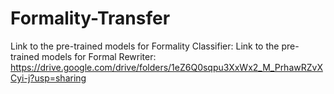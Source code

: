 # Formality-Transfer

Link to the pre-trained models for Formality Classifier: 
Link to the pre-trained models for Formal Rewriter: https://drive.google.com/drive/folders/1eZ6Q0sqpu3XxWx2_M_PrhawRZvXCyi-j?usp=sharing
